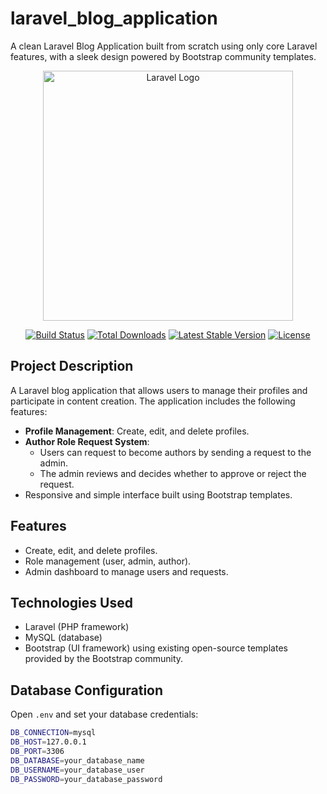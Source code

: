 # laravel_blog_application

A clean Laravel Blog Application built from scratch using only core Laravel features, with a sleek design powered by Bootstrap community templates.

<p align="center"><a href="https://laravel.com" target="_blank"><img src="https://raw.githubusercontent.com/laravel/art/master/logo-lockup/5%20SVG/2%20CMYK/1%20Full%20Color/laravel-logolockup-cmyk-red.svg" width="400" alt="Laravel Logo"></a></p>

<p align="center">
<a href="https://github.com/laravel/framework/actions"><img src="https://github.com/laravel/framework/workflows/tests/badge.svg" alt="Build Status"></a>
<a href="https://packagist.org/packages/laravel/framework"><img src="https://img.shields.io/packagist/dt/laravel/framework" alt="Total Downloads"></a>
<a href="https://packagist.org/packages/laravel/framework"><img src="https://img.shields.io/packagist/v/laravel/framework" alt="Latest Stable Version"></a>
<a href="https://packagist.org/packages/laravel/framework"><img src="https://img.shields.io/packagist/l/laravel/framework" alt="License"></a>
</p>

## Project Description

A Laravel blog application that allows users to manage their profiles and participate in content creation. The application includes the following features:

- **Profile Management**: Create, edit, and delete profiles.
- **Author Role Request System**:
  - Users can request to become authors by sending a request to the admin.
  - The admin reviews and decides whether to approve or reject the request.
- Responsive and simple interface built using Bootstrap templates.

## Features

- Create, edit, and delete profiles.
- Role management (user, admin, author).
- Admin dashboard to manage users and requests.

## Technologies Used

- Laravel (PHP framework)
- MySQL (database)
- Bootstrap (UI framework) using existing open-source templates provided by the Bootstrap community.

## Database Configuration 

Open `.env` and set your database credentials:

```bash
DB_CONNECTION=mysql  
DB_HOST=127.0.0.1  
DB_PORT=3306  
DB_DATABASE=your_database_name  
DB_USERNAME=your_database_user  
DB_PASSWORD=your_database_password
